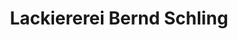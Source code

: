 ---
title: "Lackiererei Bernd Schling"
url: /luebbecke/lackiererei-bernd-schling/
shop: Autowerkstatt
---